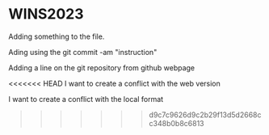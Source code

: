 # WINS2023

Adding something to the file.

Ading using the git commit -am "instruction"

Adding a line on the git repository from github webpage

<<<<<<< HEAD
I want to create a conflict with the web version

I want to create a conflict with the local format
>>>>>>> d9c7c9626d9c2b29f13d5d2668cc348b0b8c6813
